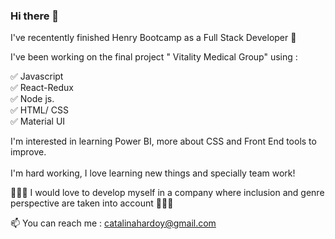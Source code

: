 ### Hi there 👋

I've recentently finished Henry Bootcamp as a Full Stack Developer 🚀

I've been working on the final project  " Vitality Medical Group" 
using :

✅ Javascript
</br>
✅ React-Redux
</br>
✅ Node js.
</br>
✅ HTML/ CSS
</br>
✅ Material UI
</br>

I'm interested in learning Power BI, more about CSS and Front End tools to improve.
</br>
</br>
I'm hard working, I love learning new things and specially team work!

🌈🌈🌈 I would love to develop myself in a company where inclusion and genre perspective are taken into account 🌈🌈🌈

 📫 You can reach me : catalinahardoy@gmail.com
 

